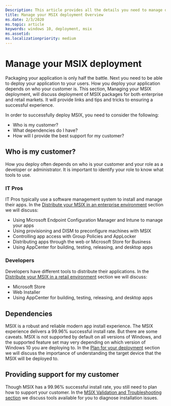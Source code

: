 ```yaml
---
Description: This article provides all the details you need to manage deploying you MSIX applications in an enterprise and retail environment.  This article is targeted at enterprise and IT Pros.
title: Manage your MSIX deployment Overview
ms.date: 2/3/2020
ms.topic: article
keywords: windows 10, deployment, msix
ms.assetid:  
ms.localizationpriority: medium
---
```


# Manage your MSIX deployment

Packaging your application is only half the battle. Next you need to be able to deploy your application to your users. How you deploy your application depends on who your customer is.  This section, Managing your MSIX deployment, will discuss deployment of MSIX packages for both enterprise and retail markets. It will provide links and tips and tricks to ensuring a successful experience. 

In order to successfully deploy MSIX, you need to consider the following:
* Who is my customer?
* What dependencies do I have?
* How will I provide the best support for my customer?

## Who is my customer?
How you deploy often depends on who is your customer and your role as a developer or administrator.   It is important to identify your role to know what tools to use.

### IT Pros
IT Pros typically use a software management system to install and manage their apps.  In the [Distribute your MSIX in an enterprise environment](managing-your-msix-deployment-enterprise.md) section we will discuss:
* Using Microsoft Endpoint Configuration Manager and Intune to manage your apps
* Using provisioning and DISM to preconfigure machines with MSIX
* Controlling app access with Group Policies and AppLocker
* Distributing apps through the web or Microsoft Store for Business
* Using AppCenter for building, testing, releasing, and desktop apps
 
### Developers
Developers have different tools to distribute their applications.  In the [Distribute your MSIX in a retail environment](managing-your-msix-deployment-retail.md) section we will discuss:  
* Microsoft Store
* Web Installer
* Using AppCenter for building, testing, releasing, and desktop apps

## Dependencies
MSIX is a robust and reliable modern app install experience. The MSIX experience delivers a 99.96% successful install rate.  But there are some caveats. MSIX is not supported by default on all versions of Windows, and the supported feature set may very depending on which version of Windows 10 you are deploying to.  In the [Plan for your deployment](managing-your-msix-deployment-targetdevices.md) section we will discuss the importance of understanding the target device that the MSIX will be deployed to. 

## Providing support for my customer
Though MSIX has a 99.96% successful install rate, you still need to plan how to support your customer.  In the [MSIX Validation and Troubleshooting section](managing-your-msix-deployment-troubleshooting.md) we discuss tools available for you to diagnose installation issues.


 
